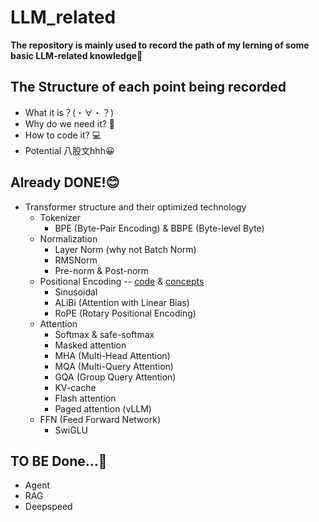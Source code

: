 # LLM_related
**The repository is mainly used to record the path of my lerning of some basic LLM-related knowledge🚀**

## The Structure of each point being recorded

- What it is？(・∀・？)
- Why do we need it? 🤔
- How to code it? 💻
- Potential 八股文hhh😀

## Already DONE!😊
* Transformer structure and their optimized technology
    * Tokenizer
        * BPE (Byte-Pair Encoding) & BBPE (Byte-level Byte)
    * Normalization
        * Layer Norm (why not Batch Norm)
        * RMSNorm
        * Pre-norm & Post-norm
    * Positional Encoding -- [code](transformer/pe.py) & [concepts]()
        * Sinusoidal
        * ALiBi (Attention with Linear Bias)
        * RoPE (Rotary Positional Encoding)
    * Attention
        * Softmax & safe-softmax
        * Masked attention
        * MHA (Multi-Head Attention)
        * MQA (Multi-Query Attention)
        * GQA (Group Query Attention)
        * KV-cache
        * Flash attention
        * Paged attention (vLLM)
    * FFN (Feed Forward Network)
        * SwiGLU

## TO BE Done...💪
* Agent
* RAG
* Deepspeed